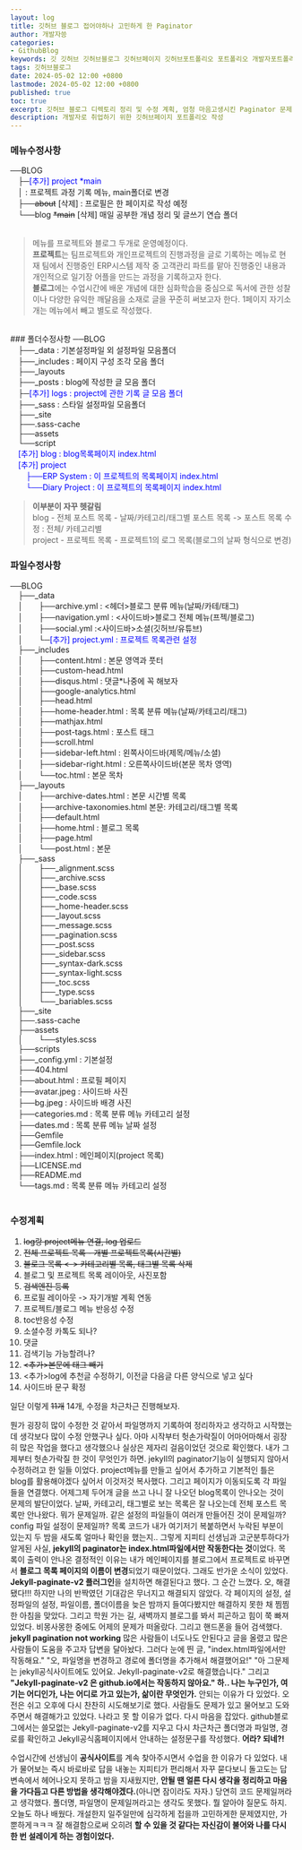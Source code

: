 ```yaml
---
layout: log
title: 깃허브 블로그 접어야하나 고민하게 한 Paginator
author: 개발자씅
categories: 
- GithubBlog
keywords: 깃 깃허브 깃허브블로그 깃허브페이지 깃허브포트폴리오 포트폴리오 개발자포트폴리오 노션 개발자포트폴리오양식 개발자포트폴리오예시 국민취업지원제도 개발자채용 
tags: 깃허브블로그
date: 2024-05-02 12:00 +0800
lastmode: 2024-05-02 12:00 +0800
published: true
toc: true
excerpt: 깃허브 블로그 디렉토리 정리 및 수정 계획, 엄청 마음고생시킨 Paginator 문제 해결 과정
description: 개발자로 취업하기 위한 깃허브페이지 포트폴리오 작성
---
```

### 메뉴수정사항
──BLOG<br>
  &emsp;├─<span style="color: blue;">[추가] project *main </span><br>
  &emsp;│ : 프로젝트 과정 기록 메뉴, main폴더로 변경<br>
  &emsp;├──<del>about</del> [삭제] : 프로필은 한 페이지로 작성 예정<br>
  &emsp;└──blog <del>*main</del> [삭제] 매일 공부한 개념 정리 및 글쓰기 연습 폴더<br>
  <br>
  > 메뉴를 프로젝트와 블로그 두개로 운영예정이다. <br>
  **프로젝트**는 팀프로젝트와 개인프로젝트의 진행과정을 글로 기록하는 메뉴로 현재 팀에서 진행중인  ERP시스템 제작 중 고객관리 파트를 맡아 진행중인 내용과 개인적으로 일기장 어플을 만드는 과정을 기록하고자 한다. <br>
  **블로그**에는 수업시간에 배운 개념에 대한 심화학습을 중심으로 독서에 관한 성찰이나 다양한 유익한 깨달음을 소재로 글을 꾸준히 써보고자 한다. 1페이지 자기소개는 메뉴에서 빼고 별도로 작성했다.

<br>
### 폴더수정사항
──BLOG<br>
  &emsp;├──_data : 기본설정파일 외 설정파일 모음폴더<br>
  &emsp;├──_includes : 페이지 구성 조각 모음 폴더<br>
  &emsp;├──_layouts<br>
  &emsp;├──_posts : blog에 작성한 글 모음 폴더<br>
  &emsp;├─<span style="color: blue;">[추가] logs : project에 관한 기록 글 모음 폴더</span><br>
  &emsp;├──_sass : 스타일 설정파일 모음폴더<br>
  &emsp;├──_site<br>
  &emsp;├──.sass-cache<br>
  &emsp;├──assets  <br>
  &emsp;└──script<br>
  &emsp;<span style="color: blue;">[추가] blog : blog목록페이지 index.html</span><br>
  &emsp;<span style="color: blue;">[추가] project <br>
    &emsp;&emsp;├──ERP System : 이 프로젝트의 목록페이지 index.html<br>
    &emsp;&emsp;└──Diary Project : 이 프로젝트의 목록페이지 index.html<br> </span>

 > **이부분이 자꾸 헷갈림** <br>
 blog - 전체 포스트 목록 - 날짜/카테고리/태그별 포스트 목록 
            -> 포스트 목록 수정 : 전체/ 카테고리별  
 project - 프로젝트 목록 - 프로젝트1의 로그 목록(블로그의 날짜 형식으로 변경)

### 파일수정사항
──BLOG<br>
  &emsp;├──_data<br>
  &emsp;│&emsp;&emsp;├──archive.yml : <헤더>블로그 분류 메뉴(날짜/카테/태그)<br>
  &emsp;│&emsp;&emsp;├──navigation.yml : <사이드바>블로그 전체 메뉴(프젝/블로그)<br>
  &emsp;│&emsp;&emsp;├──social.yml :<사이드바>소셜(깃허브/유튜브)<br>
  &emsp;│&emsp;&emsp;└─<span style="color: blue;">[추가] project.yml : 프로젝트 목록관련 설정</span><br>
  &emsp;├──_includes<br>
  &emsp;│&emsp;&emsp;├──content.html : 본문 영역과 풋터<br>
  &emsp;│&emsp;&emsp;├──custom-head.html<br>
  &emsp;│&emsp;&emsp;├──disqus.html : 댓글*나중에 꼭 해보자<br>
  &emsp;│&emsp;&emsp;├──google-analytics.html <br>
  &emsp;│&emsp;&emsp;├──head.html<br>
  &emsp;│&emsp;&emsp;├──home-header.html : 목록 분류 메뉴(날짜/카테고리/태그)<br>
  &emsp;│&emsp;&emsp;├──mathjax.html<br>
  &emsp;│&emsp;&emsp;├──post-tags.html : 포스트 태그<br>
  &emsp;│&emsp;&emsp;├──scroll.html<br>
  &emsp;│&emsp;&emsp;├──sidebar-left.html : 왼쪽사이드바(제목/메뉴/소셜)<br>
  &emsp;│&emsp;&emsp;├──sidebar-right.html : 오른쪽사이드바(본문 목차 영역)<br>
  &emsp;│&emsp;&emsp;└──toc.html : 본문 목차<br>
  &emsp;├──_layouts<br>
  &emsp;│&emsp;&emsp;├──archive-dates.html : 본문 시간별 목록<br>
  &emsp;│&emsp;&emsp;├──archive-taxonomies.html 본문: 카테고리/태그별 목록<br>
  &emsp;│&emsp;&emsp;├──default.html <br>
  &emsp;│&emsp;&emsp;├──home.html : 블로그 목록<br>
  &emsp;│&emsp;&emsp;├──page.html<br>
  &emsp;│&emsp;&emsp;└──post.html : 본문<br>
  &emsp;├──_sass<br>
  &emsp;│&emsp;&emsp;├──_alignment.scss<br>
  &emsp;│&emsp;&emsp;├──_archive.scss<br>
  &emsp;│&emsp;&emsp;├──_base.scss<br>
  &emsp;│&emsp;&emsp;├──_code.scss<br>
  &emsp;│&emsp;&emsp;├──_home-header.scss<br>
  &emsp;│&emsp;&emsp;├──_layout.scss<br>
  &emsp;│&emsp;&emsp;├──_message.scss<br>
  &emsp;│&emsp;&emsp;├──_pagination.scss<br>
  &emsp;│&emsp;&emsp;├──_post.scss<br>
  &emsp;│&emsp;&emsp;├──_sidebar.scss<br>
  &emsp;│&emsp;&emsp;├──_syntax-dark.scss<br>
  &emsp;│&emsp;&emsp;├──_syntax-light.scss<br>
  &emsp;│&emsp;&emsp;├──_toc.scss<br>
  &emsp;│&emsp;&emsp;├──_type.scss<br>
  &emsp;│&emsp;&emsp;└──_bariables.scss<br>
  &emsp;├──_site       <br>
  &emsp;├──.sass-cache<br>
  &emsp;├──assets<br>
  &emsp;│&emsp;&emsp;└──styles.scss<br>
  &emsp;├──scripts<br>
  &emsp;├──_config.yml : 기본설정<br>
  &emsp;├──404.html<br>
  &emsp;├──about.html : 프로필 페이지<br>
  &emsp;├──avatar.jpeg : 사이드바 사진<br>
  &emsp;├──bg.jpeg : 사이드바 배경 사진<br>
  &emsp;├──categories.md : 목록 분류 메뉴 카테고리 설정<br>
  &emsp;├──dates.md : 목록 분류 메뉴 날짜 설정<br>
  &emsp;├──Gemfile<br>
  &emsp;├──Gemfile.lock<br>
  &emsp;├──index.html : 메인페이지(project 목록)<br>
  &emsp;├──LICENSE.md<br>
  &emsp;├──README.md<br>
  &emsp;└──tags.md : 목록 분류 메뉴 카테고리 설정<br>
  <br>

### 수정계획
  
  1. <DEL>log랑 project메뉴 연결, log 업로드</DEL>
  2. <DEL>전체 프로젝트 목록 - 개별 프로젝트목록(시간별)</DEL>
  3. <DEL>블로그 목록 <-> 카테고리별 목록, 태그별 목록 삭제</DEL>
  4. 블로그 및 프로젝트 목록 레이아웃, 사진포함
  4. <DEL>검색엔진 등록</DEL>
  5. 프로필 레이아웃 -> 자기개발 계획 연동
  6. 프로젝트/블로그 메뉴 반응성 수정
  7. toc반응성 수정
  8. 소셜수정 카톡도 되나?
  9. 댓글
  10. 검색기능 가능할려나?
  12. <DEL><추가>본문에 태그 빼기</DEL>
  13. <추가>log에 추천글 수정하기, 이전글 다음글 다른 양식으로 넣고 싶다
  14. 사이드바 문구 확정


  일단 이렇게 <DEL>11개</DEL> 14개, 수정을 차근차근 진행해보자. 

  뭔가 굉장히 많이 수정한 것 같아서 파일명까지 기록하여 정리하자고 생각하고 시작했는데 생각보다 많이 수정 안했구나 싶다. 아마 시작부터 헛손가락질이 어마어마해서 굉장히 많은 작업을 했다고 생각했으나 실상은 제자리 걸음이었던 것으로 확인했다. 내가 그제부터 헛손가락질 한 것이 무엇인가 하면. jekyll의 paginator기능이 실행되지 않아서 수정하려고 한 일들 이었다. project메뉴를 만들고 싶어서 추가하고 기본적인 틀은 blog를 활용해야겠다 싶어서 이것저것 복사했다. 그리고 페이지가 이동되도록 각 파일들을 연결했다. 어제그제 두어개 글을 쓰고 나니 잘 나오던 blog목록이 안나오는 것이 문제의 발단이었다. 날짜, 카테고리, 태그별로 보는 목록은 잘 나오는데 전체 포스트 목록만 안나왔다. 뭐가 문제일까. 같은 설정의 파일들이 여러개 만들어진 것이 문제일까? config 파일 설정이 문제일까? 목록 코드가 내가 여기저기 복붙하면서 누락된 부분이 있는지 두 밤을 새도록 얼마나 확인을 했는지.. 그렇게 지피티 선생님과 고군분투하다가 알게된 사실, **jekyll의 paginator는 index.html파일에서만 작동한다는 것**이었다. 목록이 출력이 안나온 결정적인 이유는 내가 메인페이지를 블로그에서 프로젝트로 바꾸면서 **블로그 목록 페이지의 이름이 변경**되었기 때문이었다. 그래도 반가운 소식이 있었다. **Jekyll-paginate-v2 플러그인**을 설치하면 해결된다고 했다. 그 순간 느꼈다. 오, 해결됐다!!! 하지만 나의 반짝였던 기대감은 무너지고 해결되지 않았다. 각 페이지의 설정, 설정파일의 설정, 파일이름, 폴더이름을 늦은 밤까지 들여다봤지만 해결하지 못한 채 찜찜한 아침을 맞았다. 그리고 학원 가는 길, 새벽까지 블로그를 봐서 피곤하고 힘이 쭉 빠져 있었다. 비몽사몽한 중에도 어제의 문제가 떠올랐다. 그리고 핸드폰을 들어 검색했다. **jekyll pagination not working** 많은 사람들이 너도나도 안된다고 글을 올렸고 많은 사람들이 도움을 주고자 답변을 달아놨다. 그러다 눈에 띈 글, "index.html파일에서만 작동해요." "오, 파일명을 변경하고 경로에 폴더명을 추가해서 해결했어요!" "아 그문제는 jekyll공식사이트에도 있어요. Jekyll-paginate-v2로 해결했습니다." 그리고 **"Jekyll-paginate-v2 은 github.io에서는 작동하지 않아요."  하.. 나는 누구인가, 여기는 어디인가, 나는 어디로 가고 있는가, 삶이란 무엇인가.** 안되는 이유가 다 있었다. 오전은 쉬고 오후에 다시 찬찬히 시도해보기로 했다. 사람들도 문제가 있고 물어보고 도와주면서 해결해가고 있었다. 나라고 못 할 이유가 없다. 다시 마음을 잡았다. github블로그에서는 쓸모없는 Jekyll-paginate-v2를 지우고 다시 차근차근 폴더명과 파일명, 경로를 확인하고 Jekyll공식홈페이지에서 안내하는 설정문구를 작성했다. **어라? 되네?!**

  수업시간에 선생님이 **공식사이트**를 계속 찾아주시면서 수업을 한 이유가 다 있었다. 내가 물어보는 즉시 바로바로 답을 내놓는 지피티가 편리해서 자꾸 묻다보니 돌고도는 답변속에서 헤어나오지 못하고 밤을 지새웠지만, **안될 땐 얼른 다시 생각을 정리하고 마음을 가다듬고 다른 방법을 생각해야겠다.**(아니면 잠이라도 자자.) 당연히 코드 문제일꺼라고 생각했다. 폴더명, 파일명이 문제일꺼라고는 생각도 못했다. 뭘 알아야 질문도 하지. 오늘도 하나 배웠다. 개설한지 일주일만에 심각하게 접을까 고민하게한 문제였지만, 가뿐하게ㅋㅋㅋ 잘 해결함으로써 오히려 **할 수 있을 것 같다는 자신감이 불어와 나를 다시 한 번 설레이게 하는 경험이었다.**